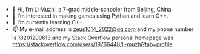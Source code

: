 - 👋 Hi, I’m Li Muzhi, a 7-grad middle-schooler from Beijing, China.
- 👀 I’m interested in making games using Python and learn C++.
- 🌱 I’m currently learning C++.
- 📫 My e-mail address is zeus1014_2022@qq.com and my phone number is 18201299613 and my Stack Overflow personal homepage was https://stackoverflow.com/users/19766448/li-muzhi?tab=profile. 

<!---
askformeal/askformeal is a ✨ special ✨ repository because its `README.md` (this file) appears on your GitHub profile.
You can click the Preview link to take a look at your changes.
--->
